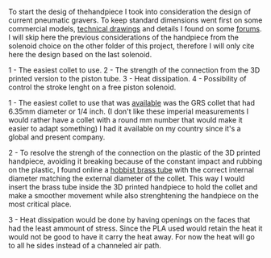 To start the desig of thehandpiece I took into consideration the design of current pneumatic gravers. To keep standard dimensions went first on some commercial models, [technical drawings](https://www.chipmaker.ru/topic/132834/?page=4) and details I found on some [forums](https://www.jportal.ru/forum/forum76/topic15895/).
I will skip here the previous considerations of the handpiece from the solenoid choice on the other folder of this project, therefore I will only cite here the design based on the last solenoid.

1 - The easiest collet to use.
2 - The strength of the connection from the 3D printed version to the piston tube.
3 - Heat dissipation.
4 - Possibility of control the stroke lenght on a free piston solenoid.

1 - The easiest collet to use that was [available](https://www.cooksongold.com/Jewellery-Tools/GRS-Quick-Change-Traditional-Tool-Holder-For-3.45mm-Shank-Gravers----Pack-of-3-prcode-998-G231?p=gs&gclid=Cj0KCQjw_dWGBhDAARIsAMcYuJwNWsv_Is8lBIyuRlEqWVqBMedcsNCCBHIHIZiNWDvLjcYUt8GRA2YaAn9vEALw_wcB&gclsrc=aw.ds) was the GRS collet that had 6.35mm diameter or 1/4 inch. (I don't like these imperial measurements I would rather have a collet with a round mm number that would make it easier to adapt something) I had it available on my country since it's a global and present company.

2 - To resolve the strengh of the connection on the plastic of the 3D printed handpiece, avoiding it breaking because of the constant impact and rubbing on the plastic, I found online a [hobbist brass tube](https://www.hobbylinc.com/k-s-round-brass-tube-9:32-hobby-and-craft-metal-tubing-8132) with the correct internal diameter matching the external diameter of the collet. This way I would insert the brass tube inside the 3D printed handpiece to hold the collet and make a smoother movement while also strenghtening the handpiece on the most critical place.

3 - Heat dissipation would be done by having openings on the faces that had the least ammount of stress. Since the PLA used would retain the heat it would not be good to have it carry the heat away. For now the heat will go to all he sides instead of a channeled air path.
